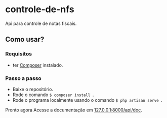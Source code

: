 # controle-de-nfs
Api para controle de notas fiscais.
## Como usar?
### Requisitos
* ter [Composer](https://getcomposer.org/download/) instalado.
### Passo a passo
* Baixe o repositório.
* Rode o comando ```$ composer install ```.
* Rode o programa localmente usando o comando ```$ php artisan serve ```.

Pronto agora Acesse a documentação em [127.0.0.1:8000/api/doc](http://127.0.0.1:8000/api/doc).
